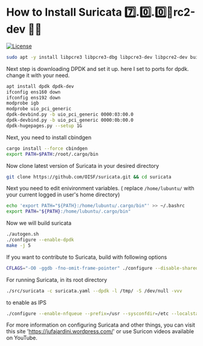 # How to Install Suricata  7️⃣.0️⃣.0️⃣💨rc2-dev  🕵️‍♂️
[![License](https://img.shields.io/badge/License-GNU%20GPL-blue)](https://opensource.org/license/gpl-3-0/)

```bash
sudo apt -y install libpcre3 libpcre3-dbg libpcre3-dev libpcre2-dev build-essential autoconf automake libtool libpcap-dev libnet1-dev libyaml-0-2 libyaml-dev pkg-config zlib1g zlib1g-dev libcap-ng-dev libcap-ng0 make libmagic-dev libjansson-dev rustc cargo jq git-core 
```

Next step is downloading DPDK and set it up. here I set to ports for dpdk. change it with your need.
```bash
apt install dpdk dpdk-dev
ifconfig ens160 down
ifconfig ens192 down
modprobe igb
modprobe uio_pci_generic
dpdk-devbind.py -b uio_pci_generic 0000:03:00.0 
dpdk-devbind.py -b uio_pci_generic 0000:0b:00.0 
dpdk-hugepages.py --setup 1G
```

Next, you  need to install cbindgen
```bash
cargo install --force cbindgen
export PATH=$PATH:/root/.cargo/bin
```
Now clone latest version of Suricata in your desired directory
```bash
git clone https://github.com/OISF/suricata.git && cd suricata
```

Next you need to edit enivironment variables. ( replace `/home/lubuntu/` with your current logged in user's home directory)
```bash
echo 'export PATH="${PATH}:/home/lubuntu/.cargo/bin"' >> ~/.bashrc
export PATH="${PATH}:/home/lubuntu/.cargo/bin"
```

Now we will build suricata
```bash
./autogen.sh
./configure --enable-dpdk
make -j 5
```

If you want to contribute to Suricata, build with following options
```bash
CFLAGS="-O0 -ggdb -fno-omit-frame-pointer" ./configure --disable-shared --enable-debug --enable-unittests --enable-dpdk
```

For running Suricata, in its root directory
```bash
./src/suricata -c suricata.yaml --dpdk -l /tmp/ -S /dev/null -vvv
```
to enable as IPS
```bash
./configure --enable-nfqueue --prefix=/usr --sysconfdir=/etc --localstatedir=/var
```
For more information on configuring Suricata and other things, you can visit this site 'https://jufajardini.wordpress.com/' or use Suricon videos available on YouTube.
